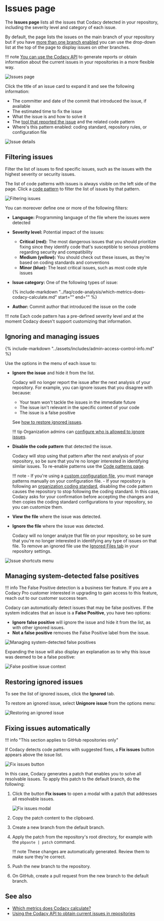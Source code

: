 # Issues page

The **Issues page** lists all the issues that Codacy detected in your repository, including the severity level and category of each issue.

By default, the page lists the issues on the main branch of your repository but if you have [more than one branch enabled](../repositories-configure/managing-branches.md) you can use the drop-down list at the top of the page to display issues on other branches.

!!! note
    [You can use the Codacy API](../codacy-api/examples/obtaining-current-issues-in-repositories.md) to generate reports or obtain information about the current issues in your repositories in a more flexible way.

![Issues page](images/issues.png)

<!--issue-details-start-->
Click the title of an issue card to expand it and see the following information:

-   The committer and date of the commit that introduced the issue, if available
-   The estimated time to fix the issue
-   What the issue is and how to solve it
-   The [tool that reported the issue](../getting-started/supported-languages-and-tools.md) and the related code pattern
-   Where's this pattern enabled: coding standard, repository rules, or configuration file
<!--issue-details-end-->

![Issue details](images/issues-detail.png)

## Filtering issues

Filter the list of issues to find specific issues, such as the issues with the highest severity or security issues.

The list of code patterns with issues is always visible on the left side of the page. Click a [code pattern](../repositories-configure/configuring-code-patterns.md) to filter the list of issues by that pattern.

![Filtering issues](images/issues-filter.png)

You can moreover define one or more of the following filters:

-   **Language:** Programming language of the file where the issues were detected

-   **Severity level:** Potential impact of the issues:

    -   **Critical (red):** The most dangerous issues that you should prioritize fixing since they identify code that's susceptible to serious problems regarding security and compatibility
    -   **Medium (yellow):** You should check out these issues, as they're based on coding standards and conventions
    -   **Minor (blue):** The least critical issues, such as most code style issues

-   **Issue category:** One of the following types of issue:

    {%
        include-markdown "../faq/code-analysis/which-metrics-does-codacy-calculate.md"
        start="<!--issue-categories-start-->"
        end="<!--issue-categories-end-->"
    %}

-   **Author:** Commit author that introduced the issue on the code

!!! note
    Each code pattern has a pre-defined severity level and at the moment Codacy doesn't support customizing that information.

## Ignoring and managing issues

{% include-markdown "../assets/includes/admin-access-control-info.md" %}

Use the options in the menu of each issue to:

-   **Ignore the issue** and hide it from the list.

    Codacy will no longer report the issue after the next analysis of your repository. For example, you can ignore issues that you disagree with because:

    -   Your team won't tackle the issues in the immediate future
    -   The issue isn't relevant in the specific context of your code
    -   The issue is a false positive

    See [how to restore ignored issues](#restoring-ignored-issues).

    !!! tip
        Organization admins can [configure who is allowed to ignore issues](../organizations/roles-and-permissions-for-organizations.md#change-analysis-configuration).

-   **Disable the code pattern** that detected the issue.

    Codacy will stop using that pattern after the next analysis of your repository, so be sure that you're no longer interested in identifying similar issues. To re-enable patterns use the [Code patterns page](../repositories-configure/configuring-code-patterns.md).

    !!! note
        -   If you're using a [custom configuration file](../repositories-configure/configuring-code-patterns.md#using-your-own-tool-configuration-files), you must manage patterns manually on your configuration file.
        -   If your repository is following an [organization coding standard](../organizations/using-coding-standards.md), disabling the code pattern causes the repository to stop following the coding standard. In this case, Codacy asks for your confirmation before accepting the changes and then copies the coding standard configurations to your repository, so you can customize them.

-   **View the file** where the issue was detected.

-   **Ignore the file** where the issue was detected.

    Codacy will no longer analyze that file on your repository, so be sure that you're no longer interested in identifying any type of issues on that file. To remove an ignored file use the [Ignored Files tab](../repositories-configure/ignoring-files.md) in your repository settings.

![Issue shortcuts menu](images/issues-menu.png)

## Managing system-detected false positives

!!! info
    The False Positive detection is a business tier feature. If you are a Codacy Pro customer interested in upgrading to gain access to this feature, reach out to our customer success team.

Codacy can automatically detect issues that may be false positives. If the system indicates that an issue is a **False Positive**, you have two options:

-   **Ignore false positive** will ignore the issue and hide it from the list, as with other ignored issues.
-   **Not a false positive** removes the False Positive label from the issue.

![Managing system-detected false positives](images/issues-false-positive-menu.png)

Expanding the issue will also display an explanation as to why this issue was deemed to be a false positive:

![False positive issue context](images/issues-false-positive-context.png)

## Restoring ignored issues

To see the list of ignored issues, click the **Ignored** tab.

To restore an ignored issue, select **Unignore issue** from the options menu:

![Restoring an ignored issue](images/issues-unignore.png)

## Fixing issues automatically

!!! info "This section applies to GitHub repositories only"

If Codacy detects code patterns with suggested fixes, a **Fix issues** button appears above the issue list.

![Fix issues button](images/issues-fix-issues-button.png)

In this case, Codacy generates a patch that enables you to solve all resolvable issues. To apply this patch to the default branch, do the following:

1.  Click the button **Fix issues** to open a modal with a patch that addresses all resolvable issues.

    ![Fix issues modal](images/issues-fix-issues-modal.png)

1.  Copy the patch content to the clipboard.
1.  Create a new branch from the default branch.
1.  Apply the patch from the repository's root directory, for example with the `pbpaste | patch` command.  

    !!! note
        These changes are automatically generated. Review them to make sure they're correct.

1.  Push the new branch to the repository.
1.  On GitHub, create a pull request from the new branch to the default branch.

## See also

-   [Which metrics does Codacy calculate?](../faq/code-analysis/which-metrics-does-codacy-calculate.md)
-   [Using the Codacy API to obtain current issues in repositories](../codacy-api/examples/obtaining-current-issues-in-repositories.md)
